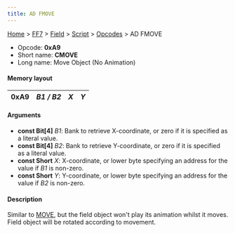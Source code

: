 ```yaml
---
title: AD FMOVE
---
```


[Home](../../../../Main%20Page.md) > [FF7](../../../../FF7.md) > [Field](../../../Field.md) > [Script](../../Script.md) > [Opcodes](../Opcodes.md) > AD FMOVE

-   Opcode: **0xA9**
-   Short name: **CMOVE**
-   Long name: Move Object (No Animation)

#### Memory layout

| 0xA9 | *B1 / B2* | *X* | *Y* |
|------|-----------|-----|-----|

#### Arguments

-   **const Bit\[4\]** *B1*: Bank to retrieve X-coordinate, or zero if
    it is specified as a literal value.
-   **const Bit\[4\]** *B2*: Bank to retrieve Y-coordinate, or zero if
    it is specified as a literal value.
-   **const Short** *X*: X-coordinate, or lower byte specifying an
    address for the value if *B1* is non-zero.
-   **const Short** *Y*: Y-coordinate, or lower byte specifying an
    address for the value if *B2* is non-zero.

#### Description

Similar to [MOVE][], but the field object won't play its animation
whilst it moves. Field object will be rotated according to movement.

  [MOVE]: A8%20MOVE.md "wikilink"
